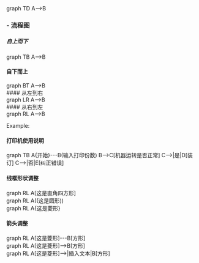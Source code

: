 <div class="mermaid">
graph TD
         A-->B
</div>

### - 流程图

##### 自上而下  

<div class="mermaid">
graph TB
A-->B
</div>

#### 自下而上  

<div class="mermaid">
graph BT
A-->B
</div>
#### 从左到右

<div class="mermaid">
graph LR
A-->B
</div>
#### 从右到左

<div class="mermaid">
graph RL
A-->B
</div>

Example:  

#### 打印机使用说明  

<div class="mermaid">
graph TB
      A{开始}---B(输入打印份数)
      B-->C[机器运转是否正常]
      C-->|是|D[装订]
      C-->|否|E[纠正错误]
</div>

#### 线框形状调整
<div class="mermaid">
graph RL
A[这是直角四方形]
</div>
<div class="mermaid">
graph RL
A((这是圆形))
</div>
<div class="mermaid">
graph RL
A{这是菱形}
</div>

#### 箭头调整  

<div class="mermaid">
graph RL
A[这是菱形]---B[方形]
</div>
<div class="mermaid">
graph RL
A[这是菱形]-->B[方形]
</div>
<div class="mermaid">
graph RL
A[这是菱形]-->|插入文本|B[方形]
</div>

